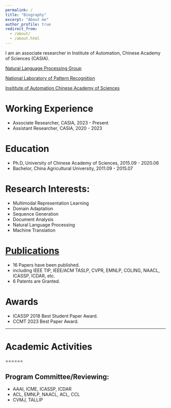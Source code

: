 ```yaml
---
permalink: /
title: "Biography"
excerpt: "About me"
author_profile: true
redirect_from: 
  - /about/
  - /about.html
---
```



I am an associate researcher in Institute of Automation, Chinese Academy of Sciences (CASIA).

[Natural Language Processing Group](http://www.nlpr.ia.ac.cn/cip/introduction.htm)

[National Laboratory of Pattern Recognition](http://www.nlpr.ia.ac.cn/nlpren/EN/volumn/home.shtml)

[Insititute of Automation Chinese Academy of Sciences](http://www.ia.cas.cn/)

Working Experience
======

* Associate Researcher, CASIA, 2023 - Present 
* Assistant Researcher, CASIA, 2020 - 2023

Education
======

* Ph.D, University of Chinese Academy of Sciences, 2015.09 - 2020.06
* Bachelor, China Agricultural University, 2011.09 - 2015.07

Research Interests:
======

* Multimodal Representation Learning
* Domain Adaptation
* Sequence Generation
* Document Analysis
* Natural Language Processing
* Machine Translation

# [Publications](https://aprilyapingzhang.github.io/publications/)

- 16 Papers have been published.
 - including IEEE TIP, IEEE/ACM TASLP, CVPR, EMNLP, COLING, NAACL, ICASSP, ICDAR, etc.
- 6 Patents are Granted.


# Awards
-  ICASSP 2018 Best Student Paper Award.
-  CCMT 2023 Best Paper Award.


---
# Academic Activities
======
## Program Committee/Reviewing:
- AAAI, ICME, ICASSP, ICDAR
- ACL, EMNLP, NAACL, ACL, CCL
- CVMJ, TALLIP


